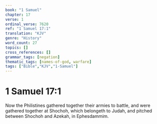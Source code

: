 ```yaml
---
book: "1 Samuel"
chapter: 17
verse: 1
ordinal_verse: 7620
ref: "1 Samuel 17:1"
translation: "KJV"
genre: "History"
word_count: 27
topics: []
cross_references: []
grammar_tags: [negation]
thematic_tags: [names-of-god, warfare]
tags: ["Bible","KJV","1-Samuel"]
---
```


# 1 Samuel 17:1

Now the Philistines gathered together their armies to battle, and were gathered together at Shochoh, which belongeth to Judah, and pitched between Shochoh and Azekah, in Ephesdammim.
